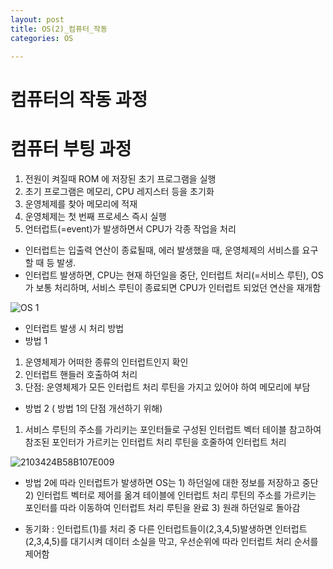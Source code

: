 ```yaml
---
layout: post
title: OS(2)_컴퓨터_작동
categories: OS

---
```



# 컴퓨터의 작동 과정


# 컴퓨터 부팅 과정

1. 전원이 켜질때 ROM 에 저장된 초기 프로그램을 실행
2. 초기 프로그램은 메모리, CPU 레지스터 등을 초기화
3. 운영체제를 찾아 메모리에 적재
4. 운영체제는 첫 번째 프로세스 즉시 실행
5. 언터럽트(=event)가 발생하면서 CPU가 각종 작업을 처리
 
* 인터럽트는 입출력 연산이 종료될때, 에러 발생했을 때, 운영체제의 서비스를 요구할 때 등 발생.
* 인터럽트 발생하면, CPU는 현재 하던일을 중단, 인터럽트 처리(=서비스 루틴), OS가 보통 처리하며, 서비스 루틴이 종료되면 CPU가 인터럽트 되었던 연산을 재개함
 
 ![OS 1](https://user-images.githubusercontent.com/47915302/60557234-a2d84280-9d7f-11e9-9dbc-f48061f1b2bc.png)

 
 
* 인터럽트 발생 시 처리 방법
* 방법 1
1. 운영체제가 어떠한 종류의 인터럽트인지 확인
2. 인터럽트 핸들러 호출하여 처리
3. 단점: 운영체제가 모든 인터럽트 처리 루틴을 가지고 있어야 하여 메모리에 부담
  
* 방법 2 ( 방법 1의 단점 개선하기 위해)  
1. 서비스 루틴의 주소를 가리키는 포인터들로 구성된 인터럽트 벡터 테이블 참고하여 참조된 포인터가 가르키는 인터럽트 처리 루틴을 호줄하여 인터럽트 처리 
 
 ![2103424B58B107E009](https://user-images.githubusercontent.com/47915302/60557535-d5cf0600-9d80-11e9-99b5-222fa149c548.jpg)

* 방법 2에 따라 인터럽트가 발생하면 OS는 1) 하던일에 대한 정보를 저장하고 중단 2) 인터럽트 벡터로 제어를 옮겨 테이블에 인터럽트 처리 루틴의 주소를 가르키는 포인터를 따라 이동하여 인터럽트 처리 루틴을 완료 3) 원래 하던일로 돌아감

* 동기화 : 인터럽트(1)를 처리 중 다른 인터럽트들이(2,3,4,5)발생하면 인터럽트(2,3,4,5)를 대기시켜 데이터 소실을 막고, 우선순위에 따라 인터럽트 처리 순서를 제어함  
 
 
 
 
 
 
